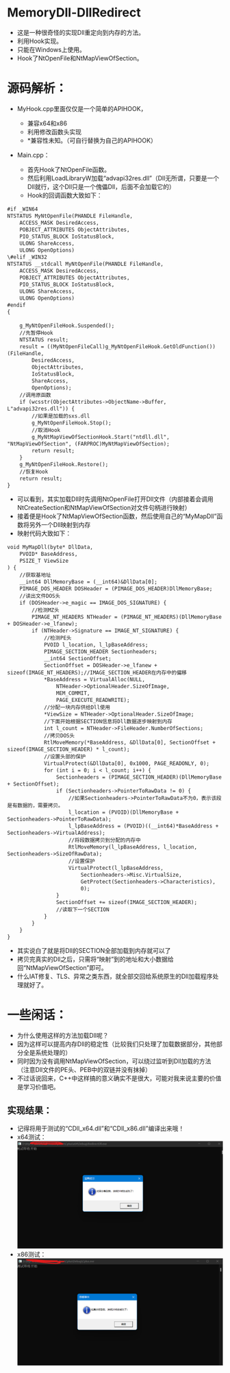 # MemoryDll-DllRedirect
   - 这是一种很奇怪的实现Dll重定向到内存的方法。
   - 利用Hook实现。
   - 只能在Windows上使用。
   - Hook了NtOpenFile和NtMapViewOfSection。

# 源码解析：
   - MyHook.cpp里面仅仅是一个简单的APIHOOK，
      - 兼容x64和x86
	  - 利用修改函数头实现
	  - \*兼容性未知。（可自行替换为自己的APIHOOK）

   - Main.cpp：
      - 首先Hook了NtOpenFile函数。
	  - 然后利用LoadLibraryW加载“advapi32res.dll”（Dll无所谓，只要是一个Dll就行，这个Dll只是一个傀儡Dll，后面不会加载它的）
	  - Hook的回调函数大致如下：
	  
```
#if _WIN64
NTSTATUS MyNtOpenFile(PHANDLE FileHandle,
	ACCESS_MASK DesiredAccess,
	POBJECT_ATTRIBUTES ObjectAttributes,
	PIO_STATUS_BLOCK IoStatusBlock,
	ULONG ShareAccess,
	ULONG OpenOptions) 
\#elif _WIN32
NTSTATUS __stdcall MyNtOpenFile(PHANDLE FileHandle,
	ACCESS_MASK DesiredAccess,
	POBJECT_ATTRIBUTES ObjectAttributes,
	PIO_STATUS_BLOCK IoStatusBlock,
	ULONG ShareAccess,
	ULONG OpenOptions)
#endif
{

	g_MyNtOpenFileHook.Suspended();
	//先暂停Hook
	NTSTATUS result;
	result = ((MyNtOpenFileCall)g_MyNtOpenFileHook.GetOldFunction())(FileHandle,
		DesiredAccess,
		ObjectAttributes,
		IoStatusBlock,
		ShareAccess,
		OpenOptions);
	//调用原函数
	if (wcsstr(ObjectAttributes->ObjectName->Buffer, L"advapi32res.dll")) {
		//如果是加载的sxs.dll
		g_MyNtOpenFileHook.Stop();
		//取消Hook
		g_MyNtMapViewOfSectionHook.Start("ntdll.dll", "NtMapViewOfSection", (FARPROC)MyNtMapViewOfSection);
		return result;
	}
	g_MyNtOpenFileHook.Restore();
	//恢复Hook
	return result;
}
```
   - 可以看到，其实加载Dll时先调用NtOpenFile打开Dll文件（内部接着会调用NtCreateSection和NtMapViewOfSection对文件句柄进行映射）
   - 接着便是Hook了NtMapViewOfSection函数，然后使用自己的“MyMapDll”函数将另外一个Dll映射到内存
   - 映射代码大致如下：
```
void MyMapDll(byte* DllData,
    PVOID* BaseAddress,
    PSIZE_T ViewSize
) {
	//获取基地址
    __int64 DllMemoryBase = (__int64)&DllData[0];
    PIMAGE_DOS_HEADER DOSHeader = (PIMAGE_DOS_HEADER)DllMemoryBase;
	//读出文件DOS头
    if (DOSHeader->e_magic == IMAGE_DOS_SIGNATURE) {
		//检测MZ头
        PIMAGE_NT_HEADERS NTHeader = (PIMAGE_NT_HEADERS)(DllMemoryBase + DOSHeader->e_lfanew);
        if (NTHeader->Signature == IMAGE_NT_SIGNATURE) {
			//检测PE头
            PVOID l_location, l_lpBaseAddress;
            PIMAGE_SECTION_HEADER Sectionheaders;
            __int64 SectionOffset;
            SectionOffset = DOSHeader->e_lfanew + sizeof(IMAGE_NT_HEADERS);//IMAGE_SECTION_HEADER在内存中的偏移
            *BaseAddress = VirtualAlloc(NULL, 
				NTHeader->OptionalHeader.SizeOfImage, 
				MEM_COMMIT, 
				PAGE_EXECUTE_READWRITE);
			//分配一块内存供给Dll使用
            *ViewSize = NTHeader->OptionalHeader.SizeOfImage;
			//下面开始根据SECTION信息将Dll数据逐步映射到内存
            int l_count = NTHeader->FileHeader.NumberOfSections;
			//拷贝DOS头
            RtlMoveMemory(*BaseAddress, &DllData[0], SectionOffset + sizeof(IMAGE_SECTION_HEADER) * l_count);
			//设置头部的保护
			VirtualProtect(&DllData[0], 0x1000, PAGE_READONLY, 0);
            for (int i = 0; i < l_count; i++) {
                Sectionheaders = (PIMAGE_SECTION_HEADER)(DllMemoryBase + SectionOffset);
                if (Sectionheaders->PointerToRawData != 0) {
					//如果Sectionheaders->PointerToRawData不为0，表示该段是有数据的，需要拷贝。
					l_location = (PVOID)(DllMemoryBase + Sectionheaders->PointerToRawData);
					l_lpBaseAddress = (PVOID)((__int64)*BaseAddress + Sectionheaders->VirtualAddress);
					//将段数据拷贝到分配的内存中
                    RtlMoveMemory(l_lpBaseAddress, l_location, Sectionheaders->SizeOfRawData);
					//设置保护
                    VirtualProtect(l_lpBaseAddress, 
						Sectionheaders->Misc.VirtualSize, 
						GetProtect(Sectionheaders->Characteristics), 
						0);
                }
                SectionOffset += sizeof(IMAGE_SECTION_HEADER);
				//读取下一个SECTION
            }
        }
    }
}
```
   - 其实说白了就是将Dll的SECTION全部加载到内存就可以了
   - 拷贝完真实的Dll之后，只需将“映射”到的地址和大小数据给回“NtMapViewOfSection”即可。
   - 什么IAT修复、TLS、异常之类东西，就全部交回给系统原生的Dll加载程序处理就好了。

# 一些闲话：
   - 为什么使用这样的方法加载Dll呢？
   - 因为这样可以提高内存Dll的稳定性（比较我们只处理了加载数据部分，其他部分全是系统处理的）
   - 同时因为没有调用NtMapViewOfSection，可以绕过监听到Dll加载的方法（注意Dll文件的PE头、PEB中的双链并没有抹掉）
   - 不过话说回来，C++中这样搞的意义确实不是很大，可能对我来说主要的价值是学习价值吧。

## 实现结果：
   - 记得将用于测试的“CDll_x64.dll”和“CDll_x86.dll”编译出来哦！
   - x64测试：![](./png/x64.png)
   - x86测试：![](./png/x86.png)
